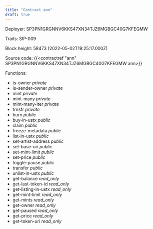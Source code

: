 ```yaml
---
title: "Contract ann"
draft: true
---
```

Deployer: SP3PN1GRGNNV6KKS47XN34TJZ6MGBGC40G7KFEGMW

Traits:
SIP-009 



Block height: 58473 (2022-05-02T19:25:17.000Z)

Source code: {{<contractref "ann" SP3PN1GRGNNV6KKS47XN34TJZ6MGBGC40G7KFEGMW ann>}}

Functions:

* is-owner _private_
* is-sender-owner _private_
* mint _private_
* mint-many _private_
* mint-many-iter _private_
* trnsfr _private_
* burn _public_
* buy-in-ustx _public_
* claim _public_
* freeze-metadata _public_
* list-in-ustx _public_
* set-artist-address _public_
* set-base-uri _public_
* set-mint-limit _public_
* set-price _public_
* toggle-pause _public_
* transfer _public_
* unlist-in-ustx _public_
* get-balance _read_only_
* get-last-token-id _read_only_
* get-listing-in-ustx _read_only_
* get-mint-limit _read_only_
* get-mints _read_only_
* get-owner _read_only_
* get-paused _read_only_
* get-price _read_only_
* get-token-uri _read_only_
